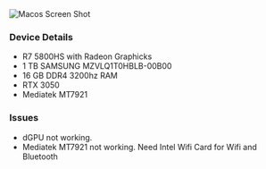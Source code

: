 

<img src="https://github.com/furkanhatay/ROG-Zephyrus-G14-GA401QC-Hackintosh/assets/71932728/4bb1b4f0-2be0-4e6f-828c-e64dc176e770" alt="Macos Screen Shot">

<h3>
    Device Details
</h3>
<ul>
    <li>
        R7 5800HS with Radeon Graphicks
    </li>
    <li>
        1 TB SAMSUNG MZVLQ1T0HBLB-00B00
    </li>
    <li>
        16 GB DDR4 3200hz RAM
    </li>
    <li>
        RTX 3050
    </li>
    <li>
        Mediatek MT7921
    </li>
</ul>

<h3>
    Issues

</h3>

<ul>
    <li>
        dGPU not working.
    </li>
    <li>
        Mediatek MT7921 not working. Need Intel Wifi Card for Wifi and Bluetooth
    </li>
</ul>




